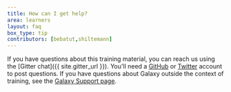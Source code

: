 ```yaml
---
title: How can I get help?
area: learners
layout: faq
box_type: tip
contributors: [bebatut,shiltemann]
---
```


If you have questions about this training material, you can reach us using the [Gitter chat]({{ site.gitter_url }}).  You'll need a [GitHub](https://github.com/) or [Twitter](https://twitter.com/) account to post questions.  If you have questions about Galaxy outside the context of training, see the [Galaxy Support page](https://galaxyproject.org/support/).


